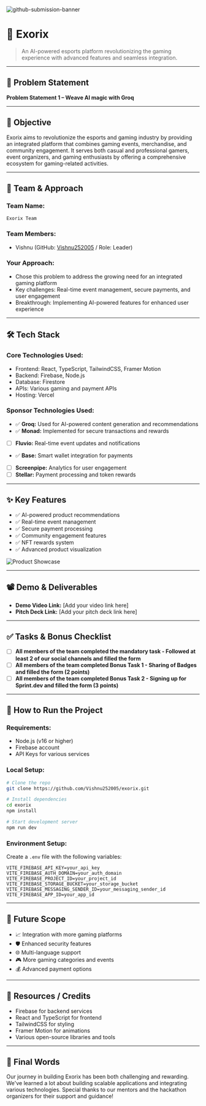 ![github-submission-banner](https://github.com/user-attachments/assets/a1493b84-e4e2-456e-a791-ce35ee2bcf2f)

# 🚀 Exorix

> An AI-powered esports platform revolutionizing the gaming experience with advanced features and seamless integration.

---

## 📌 Problem Statement

**Problem Statement 1 – Weave AI magic with Groq**

---

## 🎯 Objective

Exorix aims to revolutionize the esports and gaming industry by providing an integrated platform that combines gaming events, merchandise, and community engagement. It serves both casual and professional gamers, event organizers, and gaming enthusiasts by offering a comprehensive ecosystem for gaming-related activities.

---

## 🧠 Team & Approach

### Team Name:  
`Exorix Team`

### Team Members:  
- Vishnu (GitHub: [Vishnu252005](https://github.com/Vishnu252005) / Role: Leader)

### Your Approach:  
- Chose this problem to address the growing need for an integrated gaming platform
- Key challenges: Real-time event management, secure payments, and user engagement
- Breakthrough: Implementing AI-powered features for enhanced user experience

---

## 🛠️ Tech Stack

### Core Technologies Used:
- Frontend: React, TypeScript, TailwindCSS, Framer Motion
- Backend: Firebase, Node.js
- Database: Firestore
- APIs: Various gaming and payment APIs
- Hosting: Vercel

### Sponsor Technologies Used:
- ✅ **Groq:** Used for AI-powered content generation and recommendations
- ✅ **Monad:** Implemented for secure transactions and rewards
- [ ] **Fluvio:** Real-time event updates and notifications
- ✅ **Base:** Smart wallet integration for payments
- [ ] **Screenpipe:** Analytics for user engagement
- [ ] **Stellar:** Payment processing and token rewards

---

## ✨ Key Features

- ✅ AI-powered product recommendations
- ✅ Real-time event management
- ✅ Secure payment processing
- ✅ Community engagement features
- ✅ NFT rewards system
- ✅ Advanced product visualization

![Product Showcase](https://github.com/user-attachments/assets/d9bf7301-3cda-4116-be74-1072411899fb)

---

## 📽️ Demo & Deliverables

- **Demo Video Link:** [Add your video link here]
- **Pitch Deck Link:** [Add your pitch deck link here]

---

## ✅ Tasks & Bonus Checklist

- [ ] **All members of the team completed the mandatory task - Followed at least 2 of our social channels and filled the form**
- [ ] **All members of the team completed Bonus Task 1 - Sharing of Badges and filled the form (2 points)**
- [ ] **All members of the team completed Bonus Task 2 - Signing up for Sprint.dev and filled the form (3 points)**

---

## 🧪 How to Run the Project

### Requirements:
- Node.js (v16 or higher)
- Firebase account
- API Keys for various services

### Local Setup:
```bash
# Clone the repo
git clone https://github.com/Vishnu252005/exorix.git

# Install dependencies
cd exorix
npm install

# Start development server
npm run dev
```

### Environment Setup:
Create a `.env` file with the following variables:
```
VITE_FIREBASE_API_KEY=your_api_key
VITE_FIREBASE_AUTH_DOMAIN=your_auth_domain
VITE_FIREBASE_PROJECT_ID=your_project_id
VITE_FIREBASE_STORAGE_BUCKET=your_storage_bucket
VITE_FIREBASE_MESSAGING_SENDER_ID=your_messaging_sender_id
VITE_FIREBASE_APP_ID=your_app_id
```

---

## 🧬 Future Scope

- 📈 Integration with more gaming platforms
- 🛡️ Enhanced security features
- 🌐 Multi-language support
- 🎮 More gaming categories and events
- 💰 Advanced payment options

---

## 📎 Resources / Credits

- Firebase for backend services
- React and TypeScript for frontend
- TailwindCSS for styling
- Framer Motion for animations
- Various open-source libraries and tools

---

## 🏁 Final Words

Our journey in building Exorix has been both challenging and rewarding. We've learned a lot about building scalable applications and integrating various technologies. Special thanks to our mentors and the hackathon organizers for their support and guidance!

